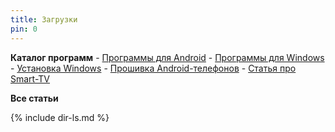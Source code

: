 ```yaml
---
title: Загрузки
pin: 0
---
```

**Каталог программ**
	- [Программы для Android](android.md)
	- [Программы для Windows](windows.md)
	- [Установка Windows](winconfig.md)
	- [Прошивка Android-телефонов](adb.md)
	- [Статья про Smart-TV](smart-tv.md)

**Все статьи**

{% include dir-ls.md %}